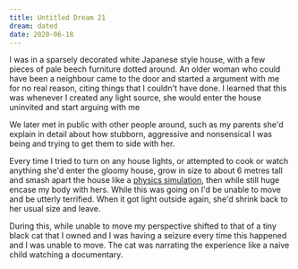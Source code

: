 ```yaml
---
title: Untitled Dream 21
dream: dated
date: 2020-06-18
---
```


I was in a sparsely decorated white Japanese style house, with a few pieces of pale beech furniture dotted around. An older woman who could have been a neighbour came to the door and started a argument with me for no real reason, citing things that I couldn't have done. I learned that this was whenever I created any light source, she would enter the house uninvited and start arguing with me

We later met in public with other people around, such as my parents she'd explain in detail about how stubborn, aggressive and nonsensical I was being and trying to get them to side with her.

Every time I tried to turn on any house lights, or attempted to cook or watch anything she'd enter the gloomy house, grow in size to about 6 metres tall and smash apart the house like a [physics simulation](https://youtu.be/rsvxFkGqxZA?t=21), then while still huge encase my body with hers. While this was going on I'd be unable to move and be utterly terrified. When it got light outside again, she'd shrink back to her usual size and leave.

During this, while unable to move my perspective shifted to that of a tiny black cat that I owned and I was having a seizure every time this happened and I was unable to move. The cat was narrating the experience like a naive child watching a documentary.
